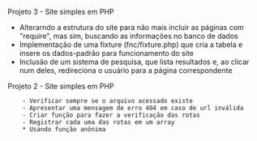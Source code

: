 Projeto 3 - Site simples em PHP

- Alterarndo a estrutura do site para não mais incluir as páginas com "require", mas sim, buscando as informações no banco de dados
- Implementação de uma fixture (fnc/fixture.php) que cria a tabela e insere os dados-padrão para funcionamento do site
- Inclusão de um sistema de pesquisa, que lista resultados e, ao clicar num deles, redireciona o usuário para a página correspondente

Projeto 2 - Site simples em PHP

        - Verificar sempre se o arquivo acessado existe
        - Apresentar uma mensagem de erro 404 em caso de url inválida
        - Criar função para fazer a verificação das rotas
        - Registrar cada uma das rotas em um array
        * Usando função anônima
